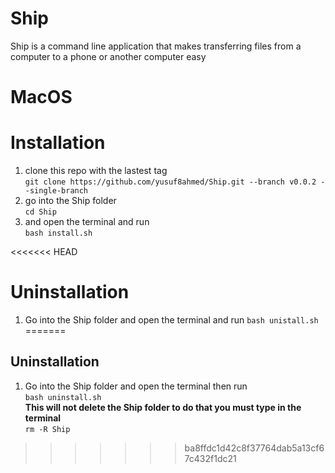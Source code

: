 # Ship
Ship is a command line application that makes transferring files from a computer to a phone or another computer easy

# MacOS


# Installation
1. clone this repo with the lastest tag <br>
`git clone https://github.com/yusuf8ahmed/Ship.git --branch v0.0.2 --single-branch`
2. go into the Ship folder<br>
`cd Ship`
3. and open the terminal and run <br>
`bash install.sh`

<<<<<<< HEAD
# Uninstallation
1. Go into the Ship folder and open the terminal and run 
`bash unistall.sh`
=======
## Uninstallation
1. Go into the Ship folder and open the terminal then run <br>
`bash uninstall.sh` <br>
**This will not delete the Ship folder to do that you must type in the terminal** <br>
 `rm -R Ship`
>>>>>>> ba8ffdc1d42c8f37764dab5a13cf67c432f1dc21
